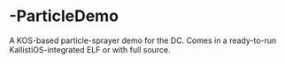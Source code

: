 # -ParticleDemo
A KOS-based particle-sprayer demo for the DC. Comes in a ready-to-run KallistiOS-integrated ELF or with full source.
